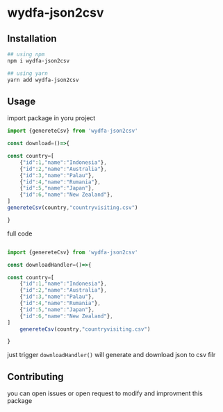 # wydfa-json2csv

## Installation

``` bash
## using npm
npm i wydfa-json2csv

## using yarn
yarn add wydfa-json2csv
```


## Usage

import package in yoru project
``` javascript
import {genereteCsv} from 'wydfa-json2csv'

```
``` javascript
const download=()=>{

const country=[
    {"id":1,"name":"Indonesia"},
    {"id":2,"name":"Australia"},
    {"id":3,"name":"Palau"},
    {"id":4,"name":"Rumania"},
    {"id":5,"name":"Japan"},
    {"id":6,"name":"New Zealand"},
]
genereteCsv(country,"countryvisiting.csv")

}

```

full code 

``` javascript

import {genereteCsv} from 'wydfa-json2csv'

const downloadHandler=()=>{

const country=[
    {"id":1,"name":"Indonesia"},
    {"id":2,"name":"Australia"},
    {"id":3,"name":"Palau"},
    {"id":4,"name":"Rumania"},
    {"id":5,"name":"Japan"},
    {"id":6,"name":"New Zealand"},
]
    genereteCsv(country,"countryvisiting.csv")

}
```
just trigger `downloadHandler()` will generate and download json to csv filr

## Contributing
you can open issues or open request to modify and improvment this package
